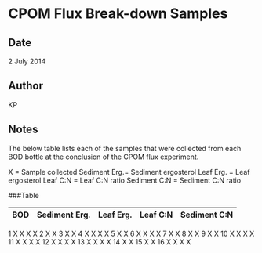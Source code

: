 # CPOM Flux Break-down Samples 

## Date

2 July 2014

## Author

KP

## Notes

The below table lists each of the samples that were collected from each BOD bottle at the conclusion of the CPOM flux experiment.

X = Sample collected
Sediment Erg.= Sediment ergosterol
Leaf Erg. = Leaf ergosterol
Leaf C:N = Leaf C:N ratio
Sediment C:N = Sediment C:N ratio

###Table

 BOD | Sediment Erg. | Leaf Erg. | Leaf C:N | Sediment C:N 
-----|---------------|-----------|----------|--------------
1	X		X		X	X
2	X					X
3	X					X
4	X		X		X	X
5	X					X
6	X		X		X	X
7	X					X
8	X					X
9	X					X
10	X		X		X	X
11	X		X		X	X
12	X		X		X	X
13	X		X		X	X
14	X					X
15	X					X
16	X		X		X	X

